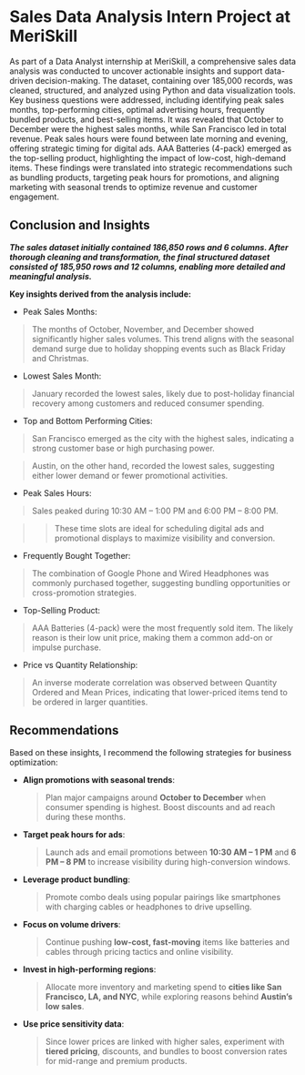 # Sales Data Analysis Intern Project at MeriSkill
As part of a Data Analyst internship at MeriSkill, a comprehensive sales data analysis was conducted to uncover actionable insights and support data-driven decision-making. The dataset, containing over 185,000 records, was cleaned, structured, and analyzed using Python and data visualization tools. Key business questions were addressed, including identifying peak sales months, top-performing cities, optimal advertising hours, frequently bundled products, and best-selling items. It was revealed that October to December were the highest sales months, while San Francisco led in total revenue. Peak sales hours were found between late morning and evening, offering strategic timing for digital ads. AAA Batteries (4-pack) emerged as the top-selling product, highlighting the impact of low-cost, high-demand items. These findings were translated into strategic recommendations such as bundling products, targeting peak hours for promotions, and aligning marketing with seasonal trends to optimize revenue and customer engagement.

## **Conclusion and Insights**

***The sales dataset initially contained 186,850 rows and 6 columns. After thorough cleaning and transformation, the final structured dataset consisted of 185,950 rows and 12 columns, enabling more detailed and meaningful analysis.***

**Key insights derived from the analysis include:**

* Peak Sales Months:
> The months of October, November, and December showed significantly higher sales volumes. This trend aligns with the seasonal demand surge due to holiday shopping events such as Black Friday and Christmas.

* Lowest Sales Month:
> January recorded the lowest sales, likely due to post-holiday financial recovery among customers and reduced consumer spending.

* Top and Bottom Performing Cities:

> San Francisco emerged as the city with the highest sales, indicating a strong customer base or high purchasing power.

> Austin, on the other hand, recorded the lowest sales, suggesting either lower demand or fewer promotional activities.

* Peak Sales Hours:

> Sales peaked during 10:30 AM – 1:00 PM and 6:00 PM – 8:00 PM.

>> These time slots are ideal for scheduling digital ads and promotional displays to maximize visibility and conversion.

* Frequently Bought Together:
> The combination of Google Phone and Wired Headphones was commonly purchased together, suggesting bundling opportunities or cross-promotion strategies.

* Top-Selling Product:
> AAA Batteries (4-pack) were the most frequently sold item. The likely reason is their low unit price, making them a common add-on or impulse purchase.

* Price vs Quantity Relationship:
> An inverse moderate correlation was observed between Quantity Ordered and Mean Prices, indicating that lower-priced items tend to be ordered in larger quantities.


##  **Recommendations**

Based on these insights, I recommend the following strategies for business optimization:

* **Align promotions with seasonal trends**:
   > Plan major campaigns around **October to December** when consumer spending is highest. Boost discounts and ad reach during these months.

* **Target peak hours for ads**:
   > Launch ads and email promotions between **10:30 AM – 1 PM** and **6 PM – 8 PM** to increase visibility during high-conversion windows.

* **Leverage product bundling**:
   > Promote combo deals using popular pairings like smartphones with charging cables or headphones to drive upselling.

* **Focus on volume drivers**:
   > Continue pushing **low-cost, fast-moving** items like batteries and cables through pricing tactics and online visibility.

* **Invest in high-performing regions**:
   > Allocate more inventory and marketing spend to **cities like San Francisco, LA, and NYC**, while exploring reasons behind **Austin’s low sales**.

* **Use price sensitivity data**:
   > Since lower prices are linked with higher sales, experiment with **tiered pricing**, discounts, and bundles to boost conversion rates for mid-range and premium products.
